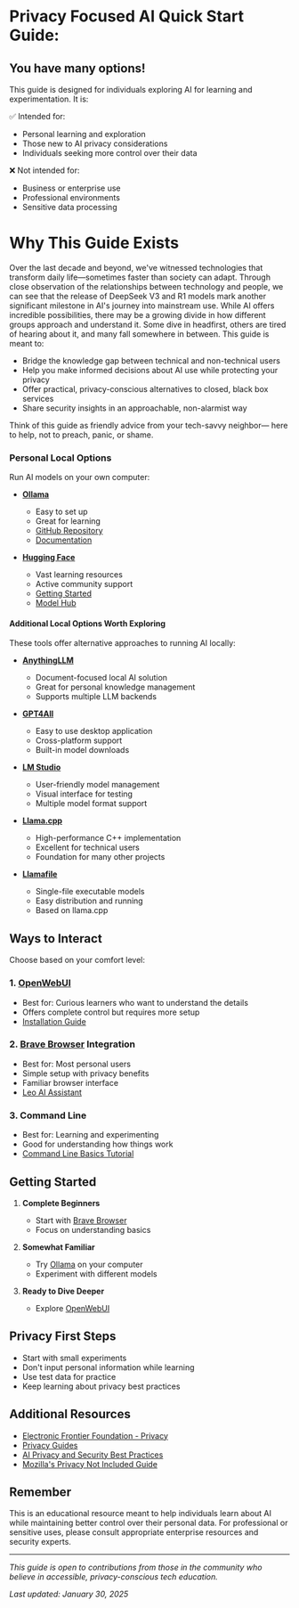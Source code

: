# Privacy Focused AI Quick Start Guide: 
## You have many options!
This guide is designed for individuals exploring AI for learning and experimentation. It is:

✅ Intended for:

- Personal learning and exploration
- Those new to AI privacy considerations
- Individuals seeking more control over their data

❌ Not intended for:

- Business or enterprise use
- Professional environments
- Sensitive data processing

# Why This Guide Exists
Over the last decade and beyond, we've witnessed technologies that transform daily life—sometimes faster than society can adapt. Through close observation of the relationships between technology and people, we can see that the release of DeepSeek V3 and R1 models mark another significant milestone in AI's journey into mainstream use.
While AI offers incredible possibilities, there may be a growing divide in how different groups approach and understand it. Some dive in headfirst, others are tired of hearing about it, and many fall somewhere in between. This guide is meant to:

- Bridge the knowledge gap between technical and non-technical users
- Help you make informed decisions about AI use while protecting your privacy
- Offer practical, privacy-conscious alternatives to closed, black box services
- Share security insights in an approachable, non-alarmist way

Think of this guide as friendly advice from your tech-savvy neighbor— here to help, not to preach, panic, or shame.

### Personal Local Options
Run AI models on your own computer:

* **[Ollama](https://ollama.ai)**
   * Easy to set up
   * Great for learning
   * [GitHub Repository](https://github.com/ollama/ollama)
   * [Documentation](https://github.com/ollama/ollama/blob/main/docs/README.md)

* **[Hugging Face](https://huggingface.co)**
   * Vast learning resources
   * Active community support
   * [Getting Started](https://huggingface.co/docs/hub/getting-started)
   * [Model Hub](https://huggingface.co/models)

#### Additional Local Options Worth Exploring
These tools offer alternative approaches to running AI locally:

* **[AnythingLLM](https://github.com/Mintplex-Labs/anything-llm)**
   * Document-focused local AI solution
   * Great for personal knowledge management
   * Supports multiple LLM backends

* **[GPT4All](https://gpt4all.io)**
   * Easy to use desktop application
   * Cross-platform support
   * Built-in model downloads

* **[LM Studio](https://lmstudio.ai)**
   * User-friendly model management
   * Visual interface for testing
   * Multiple model format support

* **[Llama.cpp](https://github.com/ggerganov/llama.cpp)**
   * High-performance C++ implementation
   * Excellent for technical users
   * Foundation for many other projects

* **[Llamafile](https://github.com/Mozilla-Ocho/llamafile)**
   * Single-file executable models
   * Easy distribution and running
   * Based on llama.cpp

## Ways to Interact

Choose based on your comfort level:

### 1. [OpenWebUI](https://github.com/open-webui/open-webui)
* Best for: Curious learners who want to understand the details
* Offers complete control but requires more setup
* [Installation Guide](https://github.com/open-webui/open-webui#installation)

### 2. [Brave Browser](https://brave.com) Integration
* Best for: Most personal users
* Simple setup with privacy benefits
* Familiar browser interface
* [Leo AI Assistant](https://brave.com/leo/)

### 3. Command Line
* Best for: Learning and experimenting
* Good for understanding how things work
* [Command Line Basics Tutorial](https://ubuntu.com/tutorials/command-line-for-beginners)

## Getting Started

1. **Complete Beginners**
   * Start with [Brave Browser](https://brave.com/download/)
   * Focus on understanding basics

2. **Somewhat Familiar**
   * Try [Ollama](https://ollama.ai/download) on your computer
   * Experiment with different models

3. **Ready to Dive Deeper**
   * Explore [OpenWebUI](https://github.com/open-webui/open-webui)

## Privacy First Steps

* Start with small experiments
* Don't input personal information while learning
* Use test data for practice
* Keep learning about privacy best practices

## Additional Resources

* [Electronic Frontier Foundation - Privacy](https://www.eff.org/issues/privacy)
* [Privacy Guides](https://www.privacyguides.org/)
* [AI Privacy and Security Best Practices](https://www.nist.gov/artificial-intelligence)
* [Mozilla's Privacy Not Included Guide](https://foundation.mozilla.org/en/privacynotincluded/)

## Remember

This is an educational resource meant to help individuals learn about AI while maintaining better control over their personal data. For professional or sensitive uses, please consult appropriate enterprise resources and security experts.

---

*This guide is open to contributions from those in the community who believe in accessible, privacy-conscious tech education.*

*Last updated: January 30, 2025*